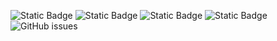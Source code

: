 ![Static Badge](https://img.shields.io/badge/blacklists-60-000000) ![Static Badge](https://img.shields.io/badge/blacklisted-2791972-cc0000) ![Static Badge](https://img.shields.io/badge/whitelisted-2245-00CC00) ![Static Badge](https://img.shields.io/badge/streaming_blacklist-28107-000000) ![GitHub issues](https://img.shields.io/github/issues/fabriziosalmi/blacklists)
